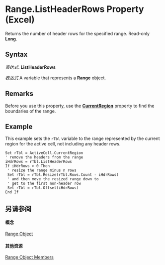 
# Range.ListHeaderRows Property (Excel)

Returns the number of header rows for the specified range. Read-only  **Long**.


## Syntax

 _表达式_. **ListHeaderRows**

 _表达式_ A variable that represents a **Range** object.


## Remarks

Before you use this property, use the  **[CurrentRegion](39277cc5-07ff-8453-7330-b272b365f9dc.md)** property to find the boundaries of the range.


## Example

This example sets the  `rTbl` variable to the range represented by the current region for the active cell, not including any header rows.


```
Set rTbl = ActiveCell.CurrentRegion 
' remove the headers from the range 
iHdrRows = rTbl.ListHeaderRows 
If iHdrRows > 0 Then 
 ' resize the range minus n rows 
 Set rTbl = rTbl.Resize(rTbl.Rows.Count - iHdrRows) 
 ' and then move the resized range down to 
 ' get to the first non-header row 
 Set rTbl = rTbl.Offset(iHdrRows) 
End If
```


## 另请参阅


#### 概念


[Range Object](b8207778-0dcc-4570-1234-f130532cc8cd.md)
#### 其他资源


[Range Object Members](http://msdn.microsoft.com/library/4336bf81-1e63-7e44-1792-baf366a027a7%28Office.15%29.aspx)